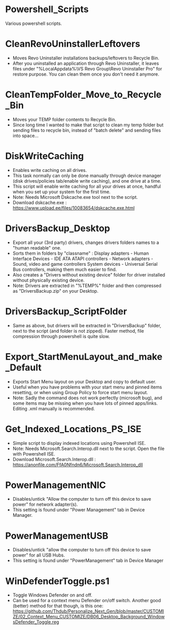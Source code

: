 # Powershell_Scripts
Various powershell scripts.

# CleanRevoUninstallerLeftovers
- Moves Revo Uninstaller installations backups/leftovers to Recycle Bin.
- After you uninstalled an application through Revo Uninstaller, it leaves files under "%LocalAppdata%\VS Revo Group\Revo Uninstaller Pro\" for restore purpose. You can clean them once you don't need it anymore.

# CleanTempFolder_Move_to_Recycle_Bin
- Moves your TEMP folder contents to Recycle Bin.
- Since long time I wanted to make that script to clean my temp folder but sending files to recycle bin, instead of "batch delete" and sending files into space... 

# DiskWriteCaching
- Enables write caching on all drives.
- This task normally can only be done manually through device manager (disk drives/policies tab/enable write caching), and one drive at a time.
- This script will enable write caching for all your drives at once, handful when you set up your system for the first time.
- Note: Needs Microsoft Dskcache.exe tool next to the script.
- Download dskcache.exe : https://www.upload.ee/files/10083654/dskcache.exe.html

# DriversBackup_Desktop
- Export all your (3rd party) drivers, changes drivers folders names to a "human readable" one.
- Sorts them in folders by "classname" : Display adapters - Human Interface Devices - IDE ATA ATAPI controllers - Network adapters - Sound, video and game controllers System devices - Universal Serial Bus controllers, making them much easier to find.
- Also creates a "Drivers without existing device" folder for driver installed without physically existing device.
- Note: Drivers are extracted in "%TEMP%" folder and then compressed as "DriversBackup.zip" on your Desktop.

# DriversBackup_ScriptFolder
- Same as above, but drivers will be extracted in "DriversBackup" folder, next to the script (and folder is not zipped). Faster method, file compression through powershell is quite slow.

# Export_StartMenuLayout_and_make_Default
- Exports Start Menu layout on your Desktop and copy to default user.
- Useful when you have problems with your start menu and pinned items resetting, or when using Group Policy to force start menu layout.
- Note: Sadly the command does not work perfectly (microsoft bug), and some items may be missing when you have lots of pinned apps/links. Editing .xml manually is recommended.

# Get_Indexed_Locations_PS_ISE
- Simple script to display indexed locations using Powershell ISE.
- Note: Needs Microsoft.Search.Interop.dll next to the script. Open the file with Powershell ISE.
- Download Microsoft.Search.Interop.dll : https://anonfile.com/FfA0Nfndn6/Microsoft.Search.Interop_dll

# PowerManagementNIC
- Disables/untick "Allow the computer to turn off this device to save power" for network adapter(s). 
- This setting is found under "Power Management" tab in Device Manager.

# PowerManagementUSB
- Disables/untick "allow the computer to turn off this device to save power" for all USB Hubs.
- This setting is found under "PowerManagement" tab in Device Manager

# WinDefenderToggle.ps1
- Toggle Windows Defender on and off. 
- Can be used for a context menu Defender on/off switch. Another good (better) method for that though, is this one:
https://github.com/Thdub/Personalize_Next_Gen/blob/master/CUSTOMIZE/02_Context_Menu_CUSTOMIZE/DB06_Desktop_Background_WindowsDefender_Toggle.reg
